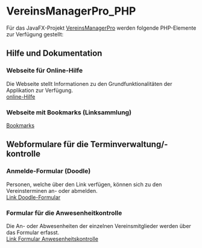 # VereinsManagerPro_PHP
Für das JavaFX-Projekt [VereinsManagerPro](https://github.com/cloud4bspace/VereinsManagerPro) werden folgende PHP-Elemente zur Verfügung gestellt:

## Hilfe und Dokumentation
### Webseite für Online-Hilfe
Die Webseite stellt Informationen zu den Grundfunktionalitäten der Applikation zur Verfügung.  
[online-Hilfe](https://www.cloud4b.space/VereinsManager/Hilfe/help.html)
### Webseite mit Bookmarks (Linksammlung)
[Bookmarks](https://www.cloud4b.space/VereinsManager/Hilfe/bookmarks.html)

## Webformulare für die Terminverwaltung/-kontrolle
### Anmelde-Formular (Doodle)
Personen, welche über den Link verfügen, können sich zu den Vereinsterminen an- oder abmelden.  
[Link Doodle-Formular](https://www.cloud4b.space/VereinsManager/Doodle/doodle.php)
### Formular für die Anwesenheitkontrolle
Die An- oder Abwesenheiten der einzelnen Vereinsmitglieder werden über das Formular erfasst.  
[Link Formular Anwesenheitskontrolle](https://www.cloud4b.space/VereinsManager/Kontrolle/kontrolluebersicht.php)
